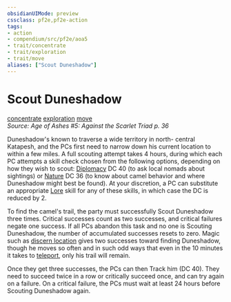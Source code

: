 ```yaml
---
obsidianUIMode: preview
cssclass: pf2e,pf2e-action
tags:
- action
- compendium/src/pf2e/aoa5
- trait/concentrate
- trait/exploration
- trait/move
aliases: ["Scout Duneshadow"]
---
```

# Scout Duneshadow
[concentrate](concentrate.md "Concentrate Action & Ability Trait")  [exploration](exploration.md "Exploration Action & Ability Trait")  [move](move.md "Move Combat Trait")  
*Source: Age of Ashes #5: Against the Scarlet Triad p. 36*  


Duneshadow's known to traverse a wide territory in north- central Katapesh, and the PCs first need to narrow down his current location to within a few miles. A full scouting attempt takes 4 hours, during which each PC attempts a skill check chosen from the following options, depending on how they wish to scout: [Diplomacy](skills.md#Diplomacy) DC 40 (to ask local nomads about sightings) or [Nature](skills.md#Nature) DC 36 (to know about camel behavior and where Duneshadow might best be found). At your discretion, a PC can substitute an appropriate [Lore](skills.md#Lore) skill for any of these skills, in which case the DC is reduced by 2.

To find the camel's trail, the party must successfully Scout Duneshadow three times. Critical successes count as two successes, and critical failures negate one success. If all PCs abandon this task and no one is Scouting Duneshadow, the number of accumulated successes resets to zero. Magic such as [discern location](discern-location.md) gives two successes toward finding Duneshadow, though he moves so often and in such odd ways that even in the 10 minutes it takes to [teleport](teleport.md), only his trail will remain.

Once they get three successes, the PCs can then Track him (DC 40). They need to succeed twice in a row or critically succeed once, and can try again on a failure. On a critical failure, the PCs must wait at least 24 hours before Scouting Duneshadow again.